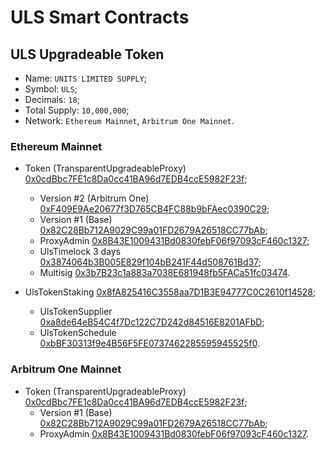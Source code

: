 # ULS Smart Contracts

## ULS Upgradeable Token
  - Name: `UNITS LIMITED SUPPLY`;
  - Symbol: `ULS`;
  - Decimals: `18`;
  - Total Supply: `10,000,000`;
  - Network: `Ethereum Mainnet`, `Arbitrum One Mainnet`.


### Ethereum Mainnet
  - Token (TransparentUpgradeableProxy) [0x0cdBbc7FE1c8Da0cc41BA96d7EDB4ccE5982F23f](https://etherscan.io/token/0x0cdBbc7FE1c8Da0cc41BA96d7EDB4ccE5982F23f);
    - Version #2 (Arbitrum One) [0xF409E9Ae20677f3D765CB4FC88b9bFAec0390C29](https://etherscan.io/address/0xF409E9Ae20677f3D765CB4FC88b9bFAec0390C29);
    - Version #1 (Base) [0x82C28Bb712A9029C99a01FD2679A26518CC77bAb](https://etherscan.io/address/0x82C28Bb712A9029C99a01FD2679A26518CC77bAb);
    - ProxyAdmin [0x8B43E1009431Bd0830febF06f97093cF460c1327](https://etherscan.io/address/0x8B43E1009431Bd0830febF06f97093cF460c1327);
    - UlsTimelock 3 days [0x3874064b3B005E829f104bB241F44d508761Bd37](https://etherscan.io/address/0x3874064b3B005E829f104bB241F44d508761Bd37);
    - Multisig [0x3b7B23c1a883a7038E681948fb5FACa51fc03474](https://etherscan.io/address/0x3b7B23c1a883a7038E681948fb5FACa51fc03474).

  - UlsTokenStaking [0x8fA825416C3558aa7D1B3E94777C0C2610f14528](https://etherscan.io/address/0x8fA825416C3558aa7D1B3E94777C0C2610f14528);
    - UlsTokenSupplier [0xa8de64eB54C4f7Dc122C7D242d84516E8201AFbD](https://etherscan.io/address/0xa8de64eB54C4f7Dc122C7D242d84516E8201AFbD);
    - UlsTokenSchedule [0xbBF30313f9e4B56F5FE0737462285595945525f0](https://etherscan.io/address/0xbBF30313f9e4B56F5FE0737462285595945525f0).


### Arbitrum One Mainnet
  - Token (TransparentUpgradeableProxy) [0x0cdBbc7FE1c8Da0cc41BA96d7EDB4ccE5982F23f](https://arbiscan.io/token/0x0cdBbc7FE1c8Da0cc41BA96d7EDB4ccE5982F23f);
    - Version #1 (Base) [0x82C28Bb712A9029C99a01FD2679A26518CC77bAb](https://arbiscan.io/address/0x82C28Bb712A9029C99a01FD2679A26518CC77bAb);
    - ProxyAdmin [0x8B43E1009431Bd0830febF06f97093cF460c1327](https://arbiscan.io/address/0x8B43E1009431Bd0830febF06f97093cF460c1327).
